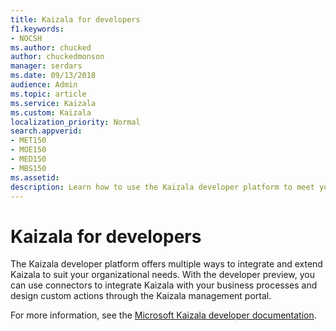 ```yaml
---
title: Kaizala for developers
f1.keywords:
- NOCSH
ms.author: chucked
author: chuckedmonson
manager: serdars
ms.date: 09/13/2018
audience: Admin
ms.topic: article
ms.service: Kaizala
ms.custom: Kaizala
localization_priority: Normal
search.appverid:
- MET150
- MOE150
- MED150
- MBS150
ms.assetid: 
description: Learn how to use the Kaizala developer platform to meet your organizational needs.
---
```


# Kaizala for developers

The Kaizala developer platform offers multiple ways to integrate and extend Kaizala to suit your organizational needs. With the developer preview, you can use connectors to integrate Kaizala with your business processes and design custom actions through the Kaizala management portal.

For more information, see the [Microsoft Kaizala developer documentation](https://docs.microsoft.com/en-us/kaizala/developer-platform).

